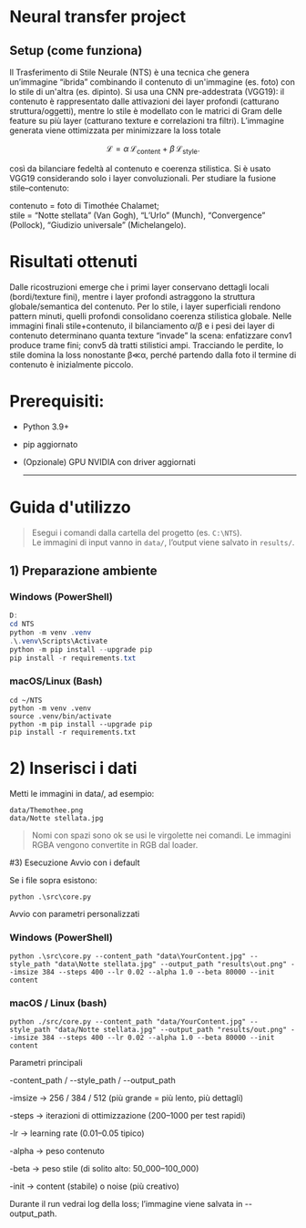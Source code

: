 # Neural transfer project

## Setup (come funziona)

Il Trasferimento di Stile Neurale (NTS) è una tecnica che genera un’immagine “ibrida” combinando il contenuto di un'immagine (es. foto) con lo stile di un'altra (es. dipinto). Si usa una CNN pre-addestrata (VGG19): il contenuto è rappresentato dalle attivazioni dei layer profondi (catturano struttura/oggetti), mentre lo stile è modellato con le matrici di Gram delle feature su più layer (catturano texture e correlazioni tra filtri). L’immagine generata viene ottimizzata per minimizzare la loss totale

$$
\mathcal{L} = \alpha\, \mathcal{L}_{\text{content}} + \beta\, \mathcal{L}_{\text{style}} .
$$

così da bilanciare fedeltà al contenuto e coerenza stilistica. Si è usato VGG19 considerando solo i layer convoluzionali. Per studiare la fusione stile–contenuto:

contenuto = foto di Timothée Chalamet;  
stile = “Notte stellata” (Van Gogh), “L’Urlo” (Munch), “Convergence” (Pollock), “Giudizio universale” (Michelangelo).

# Risultati ottenuti

Dalle ricostruzioni emerge che i primi layer conservano dettagli locali (bordi/texture fini), mentre i layer profondi astraggono la struttura globale/semantica del contenuto. Per lo stile, i layer superficiali rendono pattern minuti, quelli profondi consolidano coerenza stilistica globale. Nelle immagini finali stile+contenuto, il bilanciamento α/β e i pesi dei layer di contenuto determinano quanta texture “invade” la scena: enfatizzare conv1 produce trame fini; conv5 dà tratti stilistici ampi. Tracciando le perdite, lo stile domina la loss nonostante β≪α, perché partendo dalla foto il termine di contenuto è inizialmente piccolo. 


# Prerequisiti:

- Python 3.9+

- pip aggiornato

- (Opzionale) GPU NVIDIA con driver aggiornati

  ---

# Guida d'utilizzo

> Esegui i comandi dalla cartella del progetto (es. `C:\NTS`).  
> Le immagini di input vanno in `data/`, l’output viene salvato in `results/`.

## 1) Preparazione ambiente

### Windows (PowerShell)
```powershell
D:
cd NTS
python -m venv .venv
.\.venv\Scripts\Activate
python -m pip install --upgrade pip
pip install -r requirements.txt
```

### macOS/Linux (Bash)
```
cd ~/NTS
python -m venv .venv
source .venv/bin/activate
python -m pip install --upgrade pip
pip install -r requirements.txt
```
# 2) Inserisci i dati

Metti le immagini in data/, ad esempio:

```
data/Themothee.png
data/Notte stellata.jpg
```

>Nomi con spazi sono ok se usi le virgolette nei comandi.
>Le immagini RGBA vengono convertite in RGB dal loader.

#3) Esecuzione
Avvio con i default

Se i file sopra esistono:
```
python .\src\core.py
```
Avvio con parametri personalizzati
### Windows (PowerShell) 
```
python .\src\core.py --content_path "data\YourContent.jpg" --style_path "data\Notte stellata.jpg" --output_path "results\out.png" --imsize 384 --steps 400 --lr 0.02 --alpha 1.0 --beta 80000 --init content
```

### macOS / Linux (bash)
```
python ./src/core.py --content_path "data/YourContent.jpg" --style_path "data/Notte stellata.jpg" --output_path "results/out.png" --imsize 384 --steps 400 --lr 0.02 --alpha 1.0 --beta 80000 --init content
```

Parametri principali

-content_path / --style_path / --output_path

-imsize → 256 / 384 / 512 (più grande = più lento, più dettagli)

-steps → iterazioni di ottimizzazione (200–1000 per test rapidi)

-lr → learning rate (0.01–0.05 tipico)

-alpha → peso contenuto

-beta → peso stile (di solito alto: 50_000–100_000)

-init → content (stabile) o noise (più creativo)

Durante il run vedrai log della loss; l’immagine viene salvata in --output_path.
